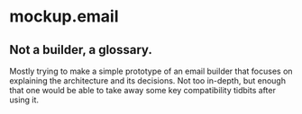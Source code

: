 # mockup.email

## Not a builder, a glossary.

Mostly trying to make a simple prototype of an email builder that focuses on explaining the architecture and its decisions. Not too in-depth, but enough that one would be able to take away some key compatibility tidbits after using it.

